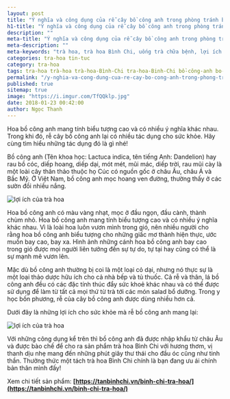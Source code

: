 ```yaml
---
layout: post
title: "Ý nghĩa và công dụng của rễ cây bồ công anh trong phòng tránh bệnh"
h1-title: "Ý nghĩa và công dụng của rễ cây bồ công anh trong phòng tránh bệnh"
description: ""
meta-title: "Ý nghĩa và công dụng của rễ cây bồ công anh trong phòng tránh bệnh"
meta-description: ""
meta-keywords: "trà hoa, trà hoa Bình Chi, uống trà chữa bệnh, lợi ích của uống trà, rễ cây bồ công anh, bồ công anh chữa bệnh, Lợi ích của việc uống trà hoa, uống trà chữa bệnh, uống trà hoa giúp tĩnh tâm, uống trà giúp đẩy lùi bệnh tật"
categories: tra-hoa tin-tuc
category: tra-hoa
tags: tra-hoa trà-hoa trà-hoa-Bình-Chi tra-hoa-Binh-Chi bồ-công-anh bo-cong-anh
permalink: "/y-nghia-va-cong-dung-cua-re-cay-bo-cong-anh-trong-phong-tranh-benh.html"
published: true
sitemap: true
image: "https://i.imgur.com/TfQQklp.jpg"
date: 2018-01-23 00:42:00
author: Ngọc Thanh
---
```


Hoa bồ công anh mang tính biểu tượng cao và có nhiều ý nghĩa khác nhau. Trong khi đó, rễ cây bồ công anh lại có nhiều tác dụng cho sức khỏe. Hãy cùng tìm hiểu những tác dụng đó là gì nhé!

Bồ công anh (Tên khoa học: Lactuca indica, tên tiếng Anh: Dandelion) hay rau bồ cóc, diếp hoang, diếp dại, mót mét, mũi mác, diếp trời, rau mũi cày là một loài cây thân thảo thuộc họ Cúc có nguồn gốc ở châu Âu, châu Á và Bắc Mỹ. Ở Việt Nam, bồ công anh mọc hoang ven đường, thường thấy ở các sườn đồi nhiều nắng.

<img  src="https://i.imgur.com/71OH6gq.jpg" alt="lợi ích của trà hoa" class="image_fade responsive-img lazy">

Hoa bồ công anh có màu vàng nhạt, mọc ở đầu ngọn, đầu cành, thành chùm nhỏ. Hoa bồ công anh mang tính biểu tượng cao và có nhiều ý nghĩa khác nhau. Vì là loài hoa luôn vươn mình trong gió, nên nhiều người cho rằng hoa bồ công anh biểu tượng cho những giấc mơ thành hiện thực, ước muốn bay cao, bay xa. Hình ảnh những cánh hoa bồ công anh bay cao trong gió được mọi người liên tưởng đến sự tự do, tự tại hay cũng có thể là sự mạnh mẽ vươn lên.

Mặc dù bồ công anh thường bị coi là một loại cỏ dại, nhưng nó thực sự là một loại thảo dược hữu ích cho cả nhà bếp và tủ thuốc. Cả rễ và thân, lá bồ công anh đều có các đặc tính thúc đẩy sức khoẻ khác nhau và có thể được sử dụng để làm từ tất cả mọi thứ từ trà tới các món salad bổ dưỡng. Trong y học bốn phương, rễ của cây bồ công anh được dùng nhiều hơn cả.

Dưới đây là những lợi ích cho sức khỏe mà rễ bồ công anh mang lại:

<img  src="https://i.imgur.com/msmKpVr.jpg?1" alt="lợi ích của trà hoa" class="image_fade responsive-img lazy">

Với những công dụng kể trên thì bồ công anh đã được nhập khẩu từ châu Âu và được bào chế để cho ra sản phẩm trà hoa Bình Chi với hương thơm, vị thanh dịu nhẹ mang đến những phút giây thư thái cho đầu óc cũng như tinh thần. 
Thưởng thức một tách trà hoa Bình Chi chính là bạn đang ưu ái chính bản thân mình đấy!

Xem chi tiết sản phẩm: **[https://tanbinhchi.vn/binh-chi-tra-hoa/](https://tanbinhchi.vn/binh-chi-tra-hoa/)**
